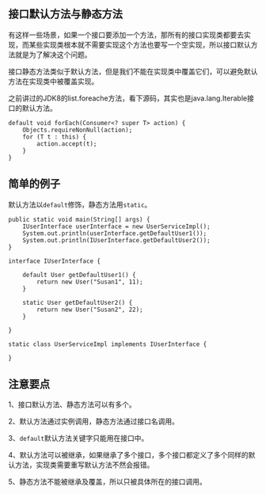 
## 接口默认方法与静态方法

有这样一些场景，如果一个接口要添加一个方法，那所有的接口实现类都要去实现，而某些实现类根本就不需要实现这个方法也要写一个空实现，所以接口默认方法就是为了解决这个问题。

接口静态方法类似于默认方法，但是我们不能在实现类中覆盖它们，可以避免默认方法在实现类中被覆盖实现。

之前讲过的JDK8的list.foreache方法，看下源码，其实也是java.lang.Iterable接口的默认方法。

```
default void forEach(Consumer<? super T> action) {
    Objects.requireNonNull(action);
    for (T t : this) {
        action.accept(t);
    }
}
```

## 简单的例子

默认方法以`default`修饰，静态方法用`static`。

```
public static void main(String[] args) {
	IUserInterface userInterface = new UserServiceImpl();
	System.out.println(userInterface.getDefaultUser1());
	System.out.println(IUserInterface.getDefaultUser2());
}

interface IUserInterface {

	default User getDefaultUser1() {
		return new User("Susan1", 11);
	}

	static User getDefaultUser2() {
		return new User("Susan2", 22);
	}

}

static class UserServiceImpl implements IUserInterface {

}
```

## 注意要点

1、接口默认方法、静态方法可以有多个。

2、默认方法通过实例调用，静态方法通过接口名调用。

3、`default`默认方法关键字只能用在接口中。

4、默认方法可以被继承，如果继承了多个接口，多个接口都定义了多个同样的默认方法，实现类需要重写默认方法不然会报错。

5、静态方法不能被继承及覆盖，所以只被具体所在的接口调用。





